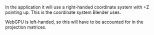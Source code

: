 In the application it will use a right-handed coordinate system with +Z pointing up.
This is the coordinate system Blender uses.

WebGPU is left-handed, so this will have to be accounted for in the projection matrices.
